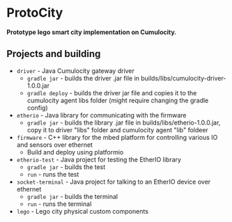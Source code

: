 # ProtoCity

**Prototype lego smart city implementation on Cumulocity.**

## Projects and building
- `driver` - Java Cumulocity gateway driver
  - `gradle jar` - builds the driver .jar file in builds/libs/cumulocity-driver-1.0.0.jar
  - `gradle deploy` - builds the driver jar file and copies it to the cumulocity agent libs folder (might require changing the gradle config)
- `etherio` - Java library for communicating with the firmware
  - `gradle jar` - builds the library .jar file in builds/libs/etherio-1.0.0.jar, copy it to driver "libs" folder and cumulocity agent "lib" foldeer
- `firmware` - C++ library for the mbed platform for controlling various IO and sensors over ethernet
  - Build and deploy using platformio
- `etherio-test` - Java project for testing the EtherIO library
  - `gradle jar` - builds the test
  - `run` - runs the test
- `socket-terminal` - Java project for talking to an EtherIO device over ethernet
  - `gradle jar` - builds the terminal
  - `run` - runs the terminal
- `lego` - Lego city physical custom components
